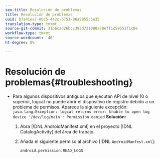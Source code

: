 ```yaml
---
seo-title: Resolución de problemas
title: Resolución de problemas
uuid: b7a41ea7-86c5-442c-b751-86a9055c5e35
translation-type: tm+mt
source-git-commit: 31b6cad26bcc393d731080a70eff1c59551f1c8e
workflow-type: tm+mt
source-wordcount: '46'
ht-degree: 0%

---
```



# Resolución de problemas{#troubleshooting}

* Para algunos dispositivos antiguos que ejecutan API de nivel 10 o superior, logcat no puede abrir el dispositivo de registro debido a un problema de permisos. Aparece la siguiente excepción: `java.lang.Exception: logcat returns error: Unable to open log device '/dev/log/main': Permission denied` **Solución:**

   1. Abra [!DNL AndroidManifest.xml] en el proyecto [!DNL CatalogActivity] del área de trabajo.

   1. Añada el siguiente permiso al archivo [!DNL `AndroidManfest.xml`]:

      ```
      android.permission.READ_LOGS
      ```
